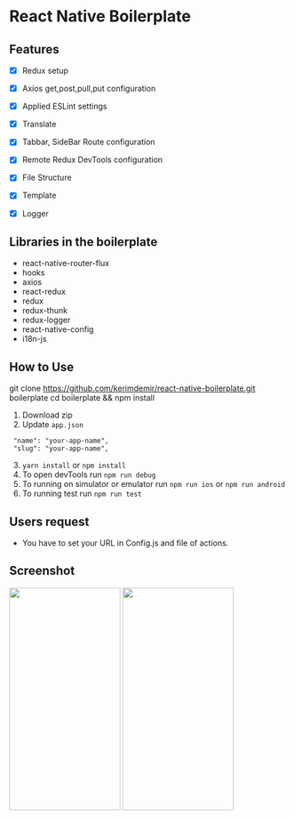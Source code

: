 # React Native Boilerplate
                                                                                                                                
## Features
- [x] Redux setup
- [x] Axios get,post,pull,put configuration
- [x] Applied ESLint settings
- [x] Translate
- [x] Tabbar, SideBar Route configuration
- [x] Remote Redux DevTools configuration
- [x] File Structure
- [x] Template
- [x] Logger


## Libraries in the boilerplate


- react-native-router-flux
- hooks
- axios
- react-redux
- redux
- redux-thunk
- redux-logger
- react-native-config
- i18n-js

## How to Use
git clone https://github.com/kerimdemir/react-native-boilerplate.git boilerplate
cd boilerplate && npm install

1. Download zip
2. Update `app.json`
```
 "name": "your-app-name",
 "slug": "your-app-name",
```
3. `yarn install` or `npm install`
4. To open devTools run `npm run debug`
5. To running on simulator or emulator run `npm run ios` or `npm run android`
6. To running test run `npm run test`



## Users request

- You have to set your URL in Config.js and file of actions.

## Screenshot
<img src="https://user-images.githubusercontent.com/19932626/65471176-e5895280-de76-11e9-9989-bd01bb173c39.png" width="200" height="400">
<img src="https://user-images.githubusercontent.com/19932626/65471177-e621e900-de76-11e9-9029-a15b09951694.png"| width=200" width="100" height="400">
                                                                                                                                                    
                    
